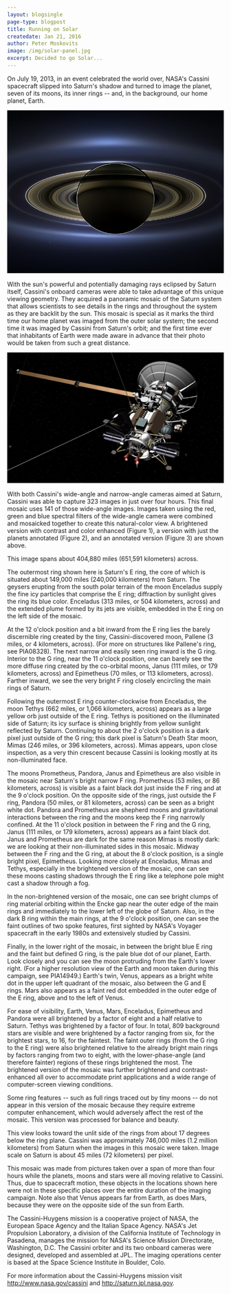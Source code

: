 ```yaml
---
layout: blogsingle
page-type: blogpost
title: Running on Solar
createdate: Jan 21, 2016
author: Peter Moskovits
image: /img/solar-panel.jpg
excerpt: Decided to go Solar...
---
```



On July 19, 2013, in an event celebrated the world over, NASA's Cassini spacecraft slipped into Saturn's shadow and turned to image the planet, seven of its moons, its inner rings -- and, in the background, our home planet, Earth.

<img src="/img/saturn-thumb.jpg">

With the sun's powerful and potentially damaging rays eclipsed by Saturn itself, Cassini's onboard cameras were able to take advantage of this unique viewing geometry. They acquired a panoramic mosaic of the Saturn system that allows scientists to see details in the rings and throughout the system as they are backlit by the sun. This mosaic is special as it marks the third time our home planet was imaged from the outer solar system; the second time it was imaged by Cassini from Saturn's orbit; and the first time ever that inhabitants of Earth were made aware in advance that their photo would be taken from such a great distance.

<img src="/img/cassini.jpg">

With both Cassini's wide-angle and narrow-angle cameras aimed at Saturn, Cassini was able to capture 323 images in just over four hours. This final mosaic uses 141 of those wide-angle images. Images taken using the red, green and blue spectral filters of the wide-angle camera were combined and mosaicked together to create this natural-color view. A brightened version with contrast and color enhanced (Figure 1), a version with just the planets annotated (Figure 2), and an annotated version (Figure 3) are shown above.

This image spans about 404,880 miles (651,591 kilometers) across.

The outermost ring shown here is Saturn's E ring, the core of which is situated about 149,000 miles (240,000 kilometers) from Saturn. The geysers erupting from the south polar terrain of the moon Enceladus supply the fine icy particles that comprise the E ring; diffraction by sunlight gives the ring its blue color. Enceladus (313 miles, or 504 kilometers, across) and the extended plume formed by its jets are visible, embedded in the E ring on the left side of the mosaic.

At the 12 o'clock position and a bit inward from the E ring lies the barely discernible ring created by the tiny, Cassini-discovered moon, Pallene (3 miles, or 4 kilometers, across). (For more on structures like Pallene's ring, see PIA08328). The next narrow and easily seen ring inward is the G ring. Interior to the G ring, near the 11 o'clock position, one can barely see the more diffuse ring created by the co-orbital moons, Janus (111 miles, or 179 kilometers, across) and Epimetheus (70 miles, or 113 kilometers, across). Farther inward, we see the very bright F ring closely encircling the main rings of Saturn.

Following the outermost E ring counter-clockwise from Enceladus, the moon Tethys (662 miles, or 1,066 kilometers, across) appears as a large yellow orb just outside of the E ring. Tethys is positioned on the illuminated side of Saturn; its icy surface is shining brightly from yellow sunlight reflected by Saturn. Continuing to about the 2 o'clock position is a dark pixel just outside of the G ring; this dark pixel is Saturn's Death Star moon, Mimas (246 miles, or 396 kilometers, across). Mimas appears, upon close inspection, as a very thin crescent because Cassini is looking mostly at its non-illuminated face.

The moons Prometheus, Pandora, Janus and Epimetheus are also visible in the mosaic near Saturn's bright narrow F ring. Prometheus (53 miles, or 86 kilometers, across) is visible as a faint black dot just inside the F ring and at the 9 o'clock position. On the opposite side of the rings, just outside the F ring, Pandora (50 miles, or 81 kilometers, across) can be seen as a bright white dot. Pandora and Prometheus are shepherd moons and gravitational interactions between the ring and the moons keep the F ring narrowly confined. At the 11 o'clock position in between the F ring and the G ring, Janus (111 miles, or 179 kilometers, across) appears as a faint black dot. Janus and Prometheus are dark for the same reason Mimas is mostly dark: we are looking at their non-illuminated sides in this mosaic. Midway between the F ring and the G ring, at about the 8 o'clock position, is a single bright pixel, Epimetheus. Looking more closely at Enceladus, Mimas and Tethys, especially in the brightened version of the mosaic, one can see these moons casting shadows through the E ring like a telephone pole might cast a shadow through a fog.

In the non-brightened version of the mosaic, one can see bright clumps of ring material orbiting within the Encke gap near the outer edge of the main rings and immediately to the lower left of the globe of Saturn. Also, in the dark B ring within the main rings, at the 9 o'clock position, one can see the faint outlines of two spoke features, first sighted by NASA's Voyager spacecraft in the early 1980s and extensively studied by Cassini.

Finally, in the lower right of the mosaic, in between the bright blue E ring and the faint but defined G ring, is the pale blue dot of our planet, Earth. Look closely and you can see the moon protruding from the Earth's lower right. (For a higher resolution view of the Earth and moon taken during this campaign, see PIA14949.) Earth's twin, Venus, appears as a bright white dot in the upper left quadrant of the mosaic, also between the G and E rings. Mars also appears as a faint red dot embedded in the outer edge of the E ring, above and to the left of Venus.

For ease of visibility, Earth, Venus, Mars, Enceladus, Epimetheus and Pandora were all brightened by a factor of eight and a half relative to Saturn. Tethys was brightened by a factor of four. In total, 809 background stars are visible and were brightened by a factor ranging from six, for the brightest stars, to 16, for the faintest. The faint outer rings (from the G ring to the E ring) were also brightened relative to the already bright main rings by factors ranging from two to eight, with the lower-phase-angle (and therefore fainter) regions of these rings brightened the most. The brightened version of the mosaic was further brightened and contrast-enhanced all over to accommodate print applications and a wide range of computer-screen viewing conditions.

Some ring features -- such as full rings traced out by tiny moons -- do not appear in this version of the mosaic because they require extreme computer enhancement, which would adversely affect the rest of the mosaic. This version was processed for balance and beauty.

This view looks toward the unlit side of the rings from about 17 degrees below the ring plane. Cassini was approximately 746,000 miles (1.2 million kilometers) from Saturn when the images in this mosaic were taken. Image scale on Saturn is about 45 miles (72 kilometers) per pixel.

This mosaic was made from pictures taken over a span of more than four hours while the planets, moons and stars were all moving relative to Cassini. Thus, due to spacecraft motion, these objects in the locations shown here were not in these specific places over the entire duration of the imaging campaign. Note also that Venus appears far from Earth, as does Mars, because they were on the opposite side of the sun from Earth.

The Cassini-Huygens mission is a cooperative project of NASA, the European Space Agency and the Italian Space Agency. NASA's Jet Propulsion Laboratory, a division of the California Institute of Technology in Pasadena, manages the mission for NASA's Science Mission Directorate, Washington, D.C. The Cassini orbiter and its two onboard cameras were designed, developed and assembled at JPL. The imaging operations center is based at the Space Science Institute in Boulder, Colo.

For more information about the Cassini-Huygens mission visit http://www.nasa.gov/cassini and http://saturn.jpl.nasa.gov.

